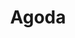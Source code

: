 ---
facebook: https://facebook.com/agoda
googleplus: https://plus.google.com/+Agoda
instagram: https://instagram.com/agoda
linkedin: https://linkedin.com/company/agoda
logohandle: agoda
pinterest: https://pinterest.com/agodadotcom
sort: agoda
title: Agoda
twitter: https://x.com/agoda
website: https://www.agoda.com/
wikipedia: https://en.wikipedia.org/wiki/Agoda.com
youtube: https://youtube.com/user/agodavideos
---